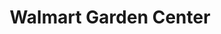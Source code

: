 ---
title: "Walmart Garden Center"
url: /mesa/walmart-garden-center-south-greenfield-road/
shop: garden centre
---
